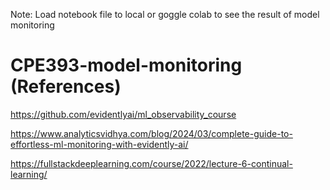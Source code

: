 Note: Load notebook file to local or goggle colab to see the result of model monitoring

# CPE393-model-monitoring (References)

https://github.com/evidentlyai/ml_observability_course

https://www.analyticsvidhya.com/blog/2024/03/complete-guide-to-effortless-ml-monitoring-with-evidently-ai/

https://fullstackdeeplearning.com/course/2022/lecture-6-continual-learning/


